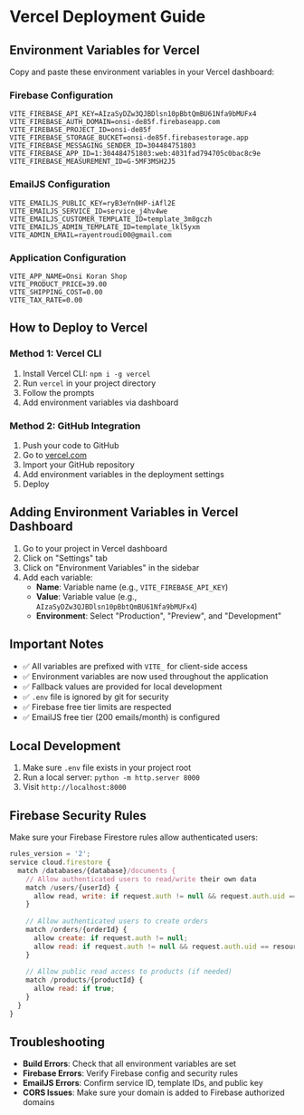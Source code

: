 # Vercel Deployment Guide

## Environment Variables for Vercel

Copy and paste these environment variables in your Vercel dashboard:

### Firebase Configuration
```
VITE_FIREBASE_API_KEY=AIzaSyDZw3QJBDlsn10pBbtQmBU61Nfa9bMUFx4
VITE_FIREBASE_AUTH_DOMAIN=onsi-de85f.firebaseapp.com
VITE_FIREBASE_PROJECT_ID=onsi-de85f
VITE_FIREBASE_STORAGE_BUCKET=onsi-de85f.firebasestorage.app
VITE_FIREBASE_MESSAGING_SENDER_ID=304484751803
VITE_FIREBASE_APP_ID=1:304484751803:web:4031fad794705c0bac8c9e
VITE_FIREBASE_MEASUREMENT_ID=G-5MF3MSH2J5
```

### EmailJS Configuration
```
VITE_EMAILJS_PUBLIC_KEY=ryB3eYn0HP-iAfl2E
VITE_EMAILJS_SERVICE_ID=service_j4hv4we
VITE_EMAILJS_CUSTOMER_TEMPLATE_ID=template_3m8gczh
VITE_EMAILJS_ADMIN_TEMPLATE_ID=template_lkl5yxm
VITE_ADMIN_EMAIL=rayentroudi00@gmail.com
```

### Application Configuration
```
VITE_APP_NAME=Onsi Koran Shop
VITE_PRODUCT_PRICE=39.00
VITE_SHIPPING_COST=0.00
VITE_TAX_RATE=0.00
```

## How to Deploy to Vercel

### Method 1: Vercel CLI
1. Install Vercel CLI: `npm i -g vercel`
2. Run `vercel` in your project directory
3. Follow the prompts
4. Add environment variables via dashboard

### Method 2: GitHub Integration
1. Push your code to GitHub
2. Go to [vercel.com](https://vercel.com)
3. Import your GitHub repository
4. Add environment variables in the deployment settings
5. Deploy

## Adding Environment Variables in Vercel Dashboard

1. Go to your project in Vercel dashboard
2. Click on "Settings" tab
3. Click on "Environment Variables" in the sidebar
4. Add each variable:
   - **Name**: Variable name (e.g., `VITE_FIREBASE_API_KEY`)
   - **Value**: Variable value (e.g., `AIzaSyDZw3QJBDlsn10pBbtQmBU61Nfa9bMUFx4`)
   - **Environment**: Select "Production", "Preview", and "Development"

## Important Notes

- ✅ All variables are prefixed with `VITE_` for client-side access
- ✅ Environment variables are now used throughout the application
- ✅ Fallback values are provided for local development
- ✅ `.env` file is ignored by git for security
- ✅ Firebase free tier limits are respected
- ✅ EmailJS free tier (200 emails/month) is configured

## Local Development

1. Make sure `.env` file exists in your project root
2. Run a local server: `python -m http.server 8000`
3. Visit `http://localhost:8000`

## Firebase Security Rules

Make sure your Firebase Firestore rules allow authenticated users:

```javascript
rules_version = '2';
service cloud.firestore {
  match /databases/{database}/documents {
    // Allow authenticated users to read/write their own data
    match /users/{userId} {
      allow read, write: if request.auth != null && request.auth.uid == userId;
    }
    
    // Allow authenticated users to create orders
    match /orders/{orderId} {
      allow create: if request.auth != null;
      allow read: if request.auth != null && request.auth.uid == resource.data.userId;
    }
    
    // Allow public read access to products (if needed)
    match /products/{productId} {
      allow read: if true;
    }
  }
}
```

## Troubleshooting

- **Build Errors**: Check that all environment variables are set
- **Firebase Errors**: Verify Firebase config and security rules
- **EmailJS Errors**: Confirm service ID, template IDs, and public key
- **CORS Issues**: Make sure your domain is added to Firebase authorized domains